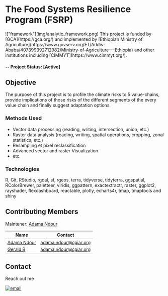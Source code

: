 # The Food Systems Resilience Program (FSRP)
<div>
!["framework"](img/analytic_framework.png)
 This project is funded by [GCA](https://gca.org/) and implemented by  [Ethiopian Ministry of Agriculture](https://www.govserv.org/ET/Addis-Ababa/407399392712982/Ministry-of-Agriculture---Ethiopia) and other institutions including [CIMMYT](https://www.cimmyt.org/). 
</div>

#### -- Project Status: [Active]

## Objective
The purpose of this project is to profile the climate risks to 5 value-chains, provide implications of those risks of the different segments of the every value chain and finally suggest adaptation options. 




### Methods Used
* Vector data processing (reading, writing, intersection, union, etc.)
* Raster data analysis (reading, writing, spatial operations, cropping, zonal statistics, etc.)
* Resampling et pixel reclassification
* Advanced vector and raster Visualization
* etc.

### Technologies
R, Git, RStudio, rgdal, sf, rgeos, terra, tidyverse, tidyterra, ggspatial, RColorBrewer, paletteer, viridis, ggpattern, exactextractr, raster, ggplot2, rayshader, flexdashboard, reactable, plotly, echarts4r, tmap, tmaptools and shiny 

## Contributing Members
Maintener: [Adama Ndour](https://github.com/adamavip)

|Name     |  Contact   | 
|---------|-----------------|
|[Adama Ndour](https://github.com/adamavip)| adama.ndour@cgiar.org        |
|[Gerald B](https://github.com/krithika17) |     adama.ndour@cgiar.org    |

## Contact
Reach out me <p>
  <a href="mailto:adamavip@gmail.com@gmail.com?subject=Feedback%20From%20Github&body=Hello," target="_blank">
    <img src="https://img.shields.io/badge/Gmail-D14836?style=for-the-badge&logo=gmail&logoColor=white" alt="email"/>
  </a>
</p>

